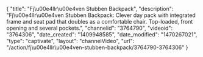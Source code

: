 {
    "title": "Fj\u00e4llr\u00e4ven Stubben Backpack",
    "description": "Fj\u00e4llr\u00e4ven Stubben Backpack: Clever day pack with integrated frame and seat pad that doubles as a comfortable chair. Top-loaded, front opening and several pockets.",
    "channelid": "3764790",
    "videoid": "3764306",
    "date_created": "1409948585",
    "date_modified": "1470267021",
    "type": "captivate",
    "layout": "channelVideo",
    "url": "\/action\/fj\u00e4llr\u00e4ven-stubben-backpack\/3764790-3764306"
}